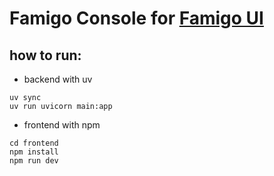 # Famigo Console for [Famigo UI](https://github.com/BetaTester772/famigo_ui)

## how to run:

* backend with uv
```shell
uv sync
uv run uvicorn main:app
```

* frontend with npm
```shell
cd frontend
npm install
npm run dev
```